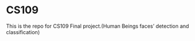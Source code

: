 # CS109
This is the repo for CS109 Final project.(Human Beings faces’ detection and classification)
